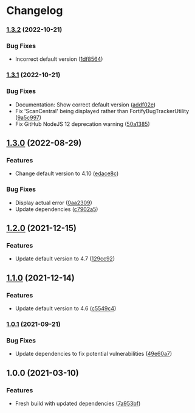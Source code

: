 # Changelog

### [1.3.2](https://www.github.com/fortify/gha-setup-bugtracker-utility/compare/v1.3.1...v1.3.2) (2022-10-21)


### Bug Fixes

* Incorrect default version ([1df8564](https://www.github.com/fortify/gha-setup-bugtracker-utility/commit/1df8564ba3036703bd65dcfac77a1948ef4a5ac5))

### [1.3.1](https://www.github.com/fortify/gha-setup-bugtracker-utility/compare/v1.3.0...v1.3.1) (2022-10-21)


### Bug Fixes

* Documentation: Show correct default version ([addf02e](https://www.github.com/fortify/gha-setup-bugtracker-utility/commit/addf02e48485b4cd20b8407dd0e9fe47127d5160))
* Fix 'ScanCentral' being displayed rather than FortifyBugTrackerUtility ([9a5c997](https://www.github.com/fortify/gha-setup-bugtracker-utility/commit/9a5c997d82d54a3e4a0bb5a7495143be65f41b0d))
* Fix GitHub NodeJS 12 deprecation warning ([50a1385](https://www.github.com/fortify/gha-setup-bugtracker-utility/commit/50a138504809b3d657b07a5d6c784c3c3378c7f0))

## [1.3.0](https://www.github.com/fortify/gha-setup-bugtracker-utility/compare/v1.2.0...v1.3.0) (2022-08-29)


### Features

* Change default version to 4.10 ([edace8c](https://www.github.com/fortify/gha-setup-bugtracker-utility/commit/edace8ca2845d0ad5aa65e6f7e7541bde366409f))


### Bug Fixes

* Display actual error ([0aa2309](https://www.github.com/fortify/gha-setup-bugtracker-utility/commit/0aa2309eff5dca975dff5a0b5a04982913278330))
* Update dependencies ([c7902a5](https://www.github.com/fortify/gha-setup-bugtracker-utility/commit/c7902a5102f52481e44a668a7f6d9184b68e64a7))

## [1.2.0](https://www.github.com/fortify/gha-setup-bugtracker-utility/compare/v1.1.0...v1.2.0) (2021-12-15)


### Features

* Update default version to 4.7 ([129cc92](https://www.github.com/fortify/gha-setup-bugtracker-utility/commit/129cc92529b29129306efbe6b25af2b7d9fbe58b))

## [1.1.0](https://www.github.com/fortify/gha-setup-bugtracker-utility/compare/v1.0.1...v1.1.0) (2021-12-14)


### Features

* Update default version to 4.6 ([c5549c4](https://www.github.com/fortify/gha-setup-bugtracker-utility/commit/c5549c449d3e0e5fd057f30ee4b16aed75ac1313))

### [1.0.1](https://www.github.com/fortify/gha-setup-bugtracker-utility/compare/v1.0.0...v1.0.1) (2021-09-21)


### Bug Fixes

* Update dependencies to fix potential vulnerabilities ([49e60a7](https://www.github.com/fortify/gha-setup-bugtracker-utility/commit/49e60a7e34ab9fb7dc637b0b8543596197c861fc))

## 1.0.0 (2021-03-10)


### Features

* Fresh build with updated dependencies ([7a953bf](https://www.github.com/fortify/gha-setup-bugtracker-utility/commit/7a953bf393317b4b3cd609c71eeedd805862b632))
